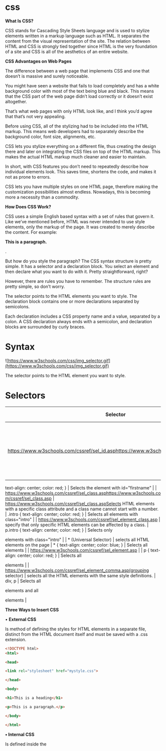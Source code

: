 # css

**What Is CSS?**

CSS stands for Cascading Style Sheets language and is used to stylize elements written in a markup language such as HTML. It separates the content from the visual representation of the site. The relation between HTML and CSS is strongly tied together since HTML is the very foundation of a site and CSS is all of the aesthetics of an entire website.

**CSS Advantages on Web Pages**

The difference between a web page that implements CSS and one that doesn’t is massive and surely noticeable.

You might have seen a website that fails to load completely and has a white background color with most of the text being blue and black. This means that the CSS part of the web page didn’t load correctly or it doesn’t exist altogether.

That’s what web pages with only HTML look like, and I think you’d agree that that’s not very appealing.

Before using CSS, all of the stylizing had to be included into the HTML markup. This means web developers had to separately describe the background color, font size, alignments, etc.

CSS lets you stylize everything on a different file, thus creating the design there and later on integrating the CSS files on top of the HTML markup. This makes the actual HTML markup much cleaner and easier to maintain.

In short, with CSS features you don’t need to repeatedly describe how individual elements look. This saves time, shortens the code, and makes it not as prone to errors.

CSS lets you have multiple styles on one HTML page, therefore making the customization possibilities almost endless. Nowadays, this is becoming more a necessity than a commodity.

**How Does CSS Work?**

CSS uses a simple English based syntax with a set of rules that govern it. Like we’ve mentioned before, HTML was never intended to use style elements, only the markup of the page. It was created to merely describe the content. For example:
**<p>This is a paragraph.</p>**.

But how do you style the paragraph? The CSS syntax structure is pretty simple. It has a selector and a declaration block. You select an element and then declare what you want to do with it. Pretty straightforward, right?

However, there are rules you have to remember. The structure rules are pretty simple, so don’t worry.

The selector points to the HTML elements you want to style. The declaration block contains one or more declarations separated by semicolons.

Each declaration includes a CSS property name and a value, separated by a colon. A CSS declaration always ends with a semicolon, and declaration blocks are surrounded by curly braces.

# Syntax

![https://www.w3schools.com/css/img_selector.gif](https://www.w3schools.com/css/img_selector.gif)

The selector points to the HTML element you want to style.

# **Selectors**

| Selector | Description | Example | Example description |
| --- | --- | --- | --- |
| https://www.w3schools.com/cssref/sel_id.asphttps://www.w3schools.com/cssref/sel_id.asp | used to select one unique element and an id name cannot start with a number | #firstname {
  text-align: center;
  color: red;
} | Selects the element with id="firstname" |
| https://www.w3schools.com/cssref/sel_class.asphttps://www.w3schools.com/cssref/sel_class.asp | https://www.w3schools.com/cssref/sel_class.aspSelects HTML elements with a specific class attribute and a class name cannot start with a number. | .intro {
  text-align: center;
  color: red;
} | Selects all elements with class="intro" |
| https://www.w3schools.com/cssref/sel_element_class.asp | specify that only specific HTML elements can be affected by a class. | p.intro {
  text-align: center;
  color: red;
} | Selects only <p> elements with class="intro" |
| * (Universal Selector) | selects all HTML elements on the page | * {
  text-align: center;
  color: blue;
} | Selects all elements |
| https://www.w3schools.com/cssref/sel_element.asp |  | p {
  text-align: center;
  color: red;
} | Selects all <p> elements |
| https://www.w3schools.com/cssref/sel_element_comma.asp(grouping selector) | selects all the HTML elements with the same style definitions. | div, p | Selects all <div> elements and all <p> elements |

**Three Ways to Insert CSS**

• **External CSS**

Is method of defining the styles for HTML elements in a separate file, distinct from the HTML document itself and must be saved with a .css extension.

```html
<!DOCTYPE html>
<html>

<head>

<link rel="stylesheet" href="mystyle.css">

</head>

<body>

<h1>This is a heading</h1>

<p>This is a paragraph.</p>

</body>

</html>
```

**•  Internal CSS**

Is defined inside the <style> element, inside the head section.

```html
<!DOCTYPE html>
<html>
<head>
<style>
body {
  background-color: linen;
}

h1 {
  color: maroon;
  margin-left: 40px;
}
</style>
</head>
<body>

<h1>This is a heading</h1>
<p>This is a paragraph.</p>

</body>
</html>

```

• **Inline CSS**

It involves styling HTML elements directly within the HTML file using the style attribute. This method allows you to apply styles directly to individual elements.

```html
<!DOCTYPE html>
<html>
<body>

<h1 style="color:blue;text-align:center;">This is a heading</h1>
<p style="color:red;">This is a paragraph.</p>

</body>
</html>
```

# **CSS Comments**

Comment is placed inside the `<style>` element, and starts with `/*` and ends with `*/`

```css
/* This is a single-line comment */
p {
  color: red;
}
```

**CSS Colors**

specified using predefined color names, or RGB, HEX, HSL, RGBA, HSLA values.

**RGB Value**

```css
**rgb(255, 99, 71)**
```

**RGBA Value**

RGBA color values are an extension of RGB color values with an alpha channel - which specifies the opacity for a color.

```css
**rgba(255, 99, 71, 0.2)**
```

**CSS HEX Colors**

Specified with: #RRGGBB, where the RR (red), GG (green) and BB (blue) hexadecimal integers specify the components of the color.

```css
 #ff6347

                RED
                ff

                              GREEN
                               63

                                                 BLUE
                                                  47
```

**3 Digit HEX Value(#*rgb*)**

```css
body {
  background-color: #fc9; /* same as #ffcc99 */
}
```

**CSS Background Color**

Example

```html
<h1 style="background-color:DodgerBlue;">Hello World</h1>
```

**CSS Text Color**

```html
<h1 style="color:Tomato;">Hello World</h1>
```

**What is the difference between CSS and SCSS ?**

- **Syntax:** CSS follows a plain-text syntax, whereas SCSS follows a more structured syntax with additional features such as variables, nesting, and mixins.
- **Variables:** SCSS allows you to define variables to store commonly used values such as colors, font sizes, and spacing, whereas CSS does not.
- **Nesting:** SCSS allows you to nest selectors within other selectors, making it easier to write and read complex stylesheets, whereas CSS requires you to write each selector separately.
- **Mixins:** SCSS allows you to create reusable code snippets using mixins, which are like functions in programming languages. CSS does not provide this functionality.
- **File Extension:** CSS files use the .css file extension, while SCSS files use the .scss file extension.
- **Compilation:** CSS files are interpreted by web browsers directly, whereas SCSS files must be preprocessed into standard CSS files using a preprocessor such as Sass.
- SCSS contains all the features of CSS and contains more features that are not present in CSS which makes it a good choice for developers to use it.
- SCSS offers variables, you can shorten your code by using variables. It is a great advantage over conventional CSS.

```css

```html
<style>
div {
  margin: 100px;
  border: 1px solid #4CAF50;
}
</style>
```

CSS has properties for specifying the margin for each side of an element:

- `margin-top`
- `margin-right`
- `margin-bottom`
- `margin-left`

```css
p {
  margin-top: 100px;
  margin-bottom: 100px;
  margin-right: 150px;
  margin-left: 80px;
}
```
```

**CSS COMBINATOR**

A combinator is something that explains the relationship between the selectors.

A CSS selector can contain more than one simple selector. Between the simple selectors, we can include a combinator.

There are four different combinators in CSS:

- descendant selector (space)
- child selector (>)
- adjacent sibling selector (+)
- general sibling selector (~)

The descendant selector matches all elements that are descendants of a specified element.

The following example selects all <p> elements inside <div> elements:

```css
```css
div p {
  background-color: yellow;
}
```

The child selector selects all elements that are the children of a specified element.

The following example selects all <p> elements that are children of a <div> element:

```css
div > p {
  background-color: yellow;
}
```
```
